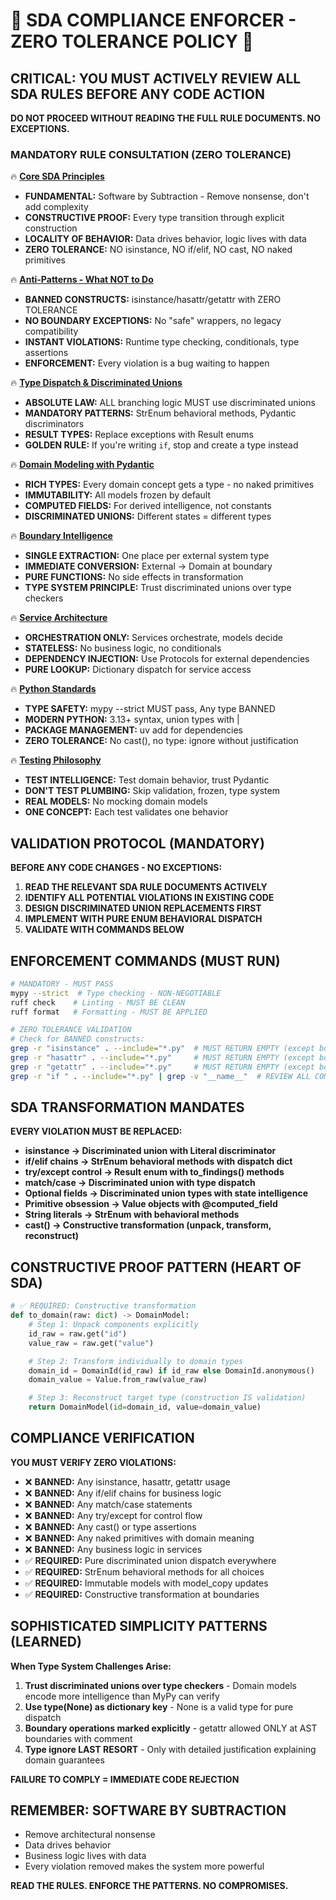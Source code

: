 # 🚨 SDA COMPLIANCE ENFORCER - ZERO TOLERANCE POLICY 🚨

## CRITICAL: YOU MUST ACTIVELY REVIEW ALL SDA RULES BEFORE ANY CODE ACTION

**DO NOT PROCEED WITHOUT READING THE FULL RULE DOCUMENTS. NO EXCEPTIONS.**

### MANDATORY RULE CONSULTATION (ZERO TOLERANCE)

🔥 **[Core SDA Principles](../.cursor/rules/000-sda-core.mdc)**
- **FUNDAMENTAL:** Software by Subtraction - Remove nonsense, don't add complexity
- **CONSTRUCTIVE PROOF:** Every type transition through explicit construction
- **LOCALITY OF BEHAVIOR:** Data drives behavior, logic lives with data
- **ZERO TOLERANCE:** NO isinstance, NO if/elif, NO cast, NO naked primitives

🔥 **[Anti-Patterns - What NOT to Do](../.cursor/rules/001-anti-patterns.mdc)**
- **BANNED CONSTRUCTS:** isinstance/hasattr/getattr with ZERO TOLERANCE
- **NO BOUNDARY EXCEPTIONS:** No "safe" wrappers, no legacy compatibility
- **INSTANT VIOLATIONS:** Runtime type checking, conditionals, type assertions
- **ENFORCEMENT:** Every violation is a bug waiting to happen

🔥 **[Type Dispatch & Discriminated Unions](../.cursor/rules/010-type-dispatch.mdc)**
- **ABSOLUTE LAW:** ALL branching logic MUST use discriminated unions
- **MANDATORY PATTERNS:** StrEnum behavioral methods, Pydantic discriminators
- **RESULT TYPES:** Replace exceptions with Result enums
- **GOLDEN RULE:** If you're writing `if`, stop and create a type instead

🔥 **[Domain Modeling with Pydantic](../.cursor/rules/020-domain-modeling.mdc)**
- **RICH TYPES:** Every domain concept gets a type - no naked primitives
- **IMMUTABILITY:** All models frozen by default
- **COMPUTED FIELDS:** For derived intelligence, not constants
- **DISCRIMINATED UNIONS:** Different states = different types

🔥 **[Boundary Intelligence](../.cursor/rules/030-boundaries.mdc)**
- **SINGLE EXTRACTION:** One place per external system type
- **IMMEDIATE CONVERSION:** External → Domain at boundary
- **PURE FUNCTIONS:** No side effects in transformation
- **TYPE SYSTEM PRINCIPLE:** Trust discriminated unions over type checkers

🔥 **[Service Architecture](../.cursor/rules/040-services.mdc)**
- **ORCHESTRATION ONLY:** Services orchestrate, models decide
- **STATELESS:** No business logic, no conditionals
- **DEPENDENCY INJECTION:** Use Protocols for external dependencies
- **PURE LOOKUP:** Dictionary dispatch for service access

🔥 **[Python Standards](../.cursor/rules/050-python-standards.mdc)**
- **TYPE SAFETY:** mypy --strict MUST pass, Any type BANNED
- **MODERN PYTHON:** 3.13+ syntax, union types with |
- **PACKAGE MANAGEMENT:** uv add for dependencies
- **ZERO TOLERANCE:** No cast(), no type: ignore without justification

🔥 **[Testing Philosophy](../.cursor/rules/060-testing.mdc)**
- **TEST INTELLIGENCE:** Test domain behavior, trust Pydantic
- **DON'T TEST PLUMBING:** Skip validation, frozen, type system
- **REAL MODELS:** No mocking domain models
- **ONE CONCEPT:** Each test validates one behavior

## VALIDATION PROTOCOL (MANDATORY)

**BEFORE ANY CODE CHANGES - NO EXCEPTIONS:**
1. **READ THE RELEVANT SDA RULE DOCUMENTS ACTIVELY**
2. **IDENTIFY ALL POTENTIAL VIOLATIONS IN EXISTING CODE**
3. **DESIGN DISCRIMINATED UNION REPLACEMENTS FIRST**
4. **IMPLEMENT WITH PURE ENUM BEHAVIORAL DISPATCH**
5. **VALIDATE WITH COMMANDS BELOW**

## ENFORCEMENT COMMANDS (MUST RUN)
```bash
# MANDATORY - MUST PASS
mypy --strict  # Type checking - NON-NEGOTIABLE
ruff check    # Linting - MUST BE CLEAN
ruff format   # Formatting - MUST BE APPLIED

# ZERO TOLERANCE VALIDATION
# Check for BANNED constructs:
grep -r "isinstance" . --include="*.py"  # MUST RETURN EMPTY (except boundaries with justification)
grep -r "hasattr" . --include="*.py"     # MUST RETURN EMPTY (except boundaries with justification)
grep -r "getattr" . --include="*.py"     # MUST RETURN EMPTY (except boundaries with justification)
grep -r "if " . --include="*.py" | grep -v "__name__"  # REVIEW ALL CONDITIONALS
```

## SDA TRANSFORMATION MANDATES

**EVERY VIOLATION MUST BE REPLACED:**
- **isinstance → Discriminated union with Literal discriminator**
- **if/elif chains → StrEnum behavioral methods with dispatch dict**
- **try/except control → Result enum with to_findings() methods**
- **match/case → Discriminated union with type dispatch**
- **Optional fields → Discriminated union types with state intelligence**
- **Primitive obsession → Value objects with @computed_field**
- **String literals → StrEnum with behavioral methods**
- **cast() → Constructive transformation (unpack, transform, reconstruct)**

## CONSTRUCTIVE PROOF PATTERN (HEART OF SDA)
```python
# ✅ REQUIRED: Constructive transformation
def to_domain(raw: dict) -> DomainModel:
    # Step 1: Unpack components explicitly
    id_raw = raw.get("id")
    value_raw = raw.get("value")

    # Step 2: Transform individually to domain types
    domain_id = DomainId(id_raw) if id_raw else DomainId.anonymous()
    domain_value = Value.from_raw(value_raw)

    # Step 3: Reconstruct target type (construction IS validation)
    return DomainModel(id=domain_id, value=domain_value)
```

## COMPLIANCE VERIFICATION

**YOU MUST VERIFY ZERO VIOLATIONS:**
- ❌ **BANNED:** Any isinstance, hasattr, getattr usage
- ❌ **BANNED:** Any if/elif chains for business logic
- ❌ **BANNED:** Any match/case statements
- ❌ **BANNED:** Any try/except for control flow
- ❌ **BANNED:** Any cast() or type assertions
- ❌ **BANNED:** Any naked primitives with domain meaning
- ❌ **BANNED:** Any business logic in services
- ✅ **REQUIRED:** Pure discriminated union dispatch everywhere
- ✅ **REQUIRED:** StrEnum behavioral methods for all choices
- ✅ **REQUIRED:** Immutable models with model_copy updates
- ✅ **REQUIRED:** Constructive transformation at boundaries

## SOPHISTICATED SIMPLICITY PATTERNS (LEARNED)

**When Type System Challenges Arise:**
1. **Trust discriminated unions over type checkers** - Domain models encode more intelligence than MyPy can verify
2. **Use type(None) as dictionary key** - None is a valid type for pure dispatch
3. **Boundary operations marked explicitly** - getattr allowed ONLY at AST boundaries with comment
4. **Type ignore LAST RESORT** - Only with detailed justification explaining domain guarantees

**FAILURE TO COMPLY = IMMEDIATE CODE REJECTION**

## REMEMBER: SOFTWARE BY SUBTRACTION
- Remove architectural nonsense
- Data drives behavior
- Business logic lives with data
- Every violation removed makes the system more powerful

**READ THE RULES. ENFORCE THE PATTERNS. NO COMPROMISES.**
